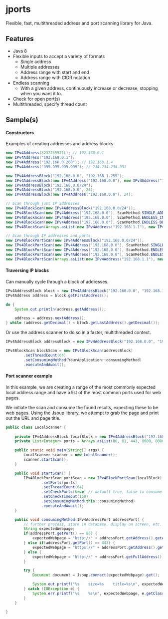 # jports
Flexible, fast, multithreaded address and port scanning library for Java.

## Features
- Java 8
- Flexible inputs to accept a variety of formats
  - Single address
  - Multiple addresses
  - Address range with start and end
  - Address range with CIDR notation
- Endless scanning
  - With a given address, continuously increase or decrease, stopping when you want it to.
- Check for open port(s)
- Multithreaded, specify thread count

## Sample(s)

#### Constructors
Examples of creating addresses and address blocks
```java
new IPv4Address(3232235521L); // 192.168.0.1
new IPv4Address("192.168.0.1");
new IPv4Address("192.168.0.260"); // 192.168.1.4
new IPv4Address("999.999.999.999"); // 234.234.234.231

new IPv4AddressBlock("192.168.0.0", "192.168.1.255");
new IPv4AddressBlock(new IPv4Address("192.168.0.0"), new IPv4Address("192.168.1.255"));
new IPv4AddressBlock("192.168.0.0/24");
new IPv4AddressBlock("192.168.0.0", 24);
new IPv4AddressBlock(new IPv4Address("192.168.0.0"), 24);

// Scan through just IP addresses
new IPv4BlockScan(new IPv4AddressBlock("192.168.0.0/24"));
new IPv4BlockScan(new IPv4Address("192.168.0.0"), ScanMethod.SINGLE_ADDRESS);
new IPv4BlockScan(new IPv4Address("192.168.0.0"), ScanMethod.ENDLESS_INCREASE);
new IPv4BlockScan(new IPv4Address("192.168.0.0"), ScanMethod.ENDLESS_DECREASE);
new IPv4BlockScan(Arrays.asList(new IPv4Address("192.168.1.1"), new IPv4Address("192.168.1.145"))));

// Scan through IP addresses and ports
new IPv4BlockPortScan(new IPv4AddressBlock("192.168.0.0/24"));
new IPv4BlockPortScan(new IPv4Address("192.168.0.0"), ScanMethod.SINGLE_ADDRESS);
new IPv4BlockPortScan(new IPv4Address("192.168.0.0"), ScanMethod.ENDLESS_INCREASE);
new IPv4BlockPortScan(new IPv4Address("192.168.0.0"), ScanMethod.ENDLESS_DECREASE);
new IPv4BlockPortScan(Arrays.asList(new IPv4Address("192.168.1.1"), new IPv4Address("192.168.1.145"))));
```

#### Traversing IP blocks

Can manually cycle through a block of addresses.
```java
IPv4AddressBlock block = new IPv4AddressBlock("192.168.0.0", "192.168.1.255");
IPv4Address address = block.getFirstAddress();

do {
    System.out.println(address.getAddress());

    address = address.nextAddress();
} while (address.getDecimal() < block.getLastAddress().getDecimal());
```

Or use the address scanner to do so in a faster, multithreaded context.
```java
IPv4AddressBlock addressBlock = new IPv4AddressBlock("192.168.0.0", "192.168.1.255");

IPv4BlockScan blockScan = new IPv4BlockScan(addressBlock)
        .setThreadCount(64)
        .setConsumingMethod(YourApplication::consumingMethod)
        .executeAndAwait();
```

#### Port scanner example
In this example, we are creating a range of the most commonly expected local address range
and have a list of the most common ports used for web pages.

We initiate the scan and consume the found results, expecting these to be web pages.
Using the Jsoup library, we attempt to grab the page and print out the URL and page title.

```java
public class LocalScanner {
    
    private IPv4AddressBlock localBlock = new IPv4AddressBlock("192.168.0.0", "192.168.1.255");
    private List<Integer> ports = Arrays.asList(80, 81, 443, 8080, 8000);

    public static void main(String[] args) {
        LocalScanner scanner = new LocalScanner();
        scanner.startScan();
    }   

    public void startScan() {
        IPv4BlockPortScan portScan = new IPv4BlockPortScan(localBlock)
                .setPorts(ports)
                .setThreadCount(64)
                .setCheckPorts(true) // default true, false to consume all address:port combinations
                .setCheckTimeout(150)
                .setConsumingMethod(this::consumingMethod)
                .executeAndAwait();
    }

    public void consumingMethod(IPv4AddressPort addressPort) {
        // further process, store in database, display on screen, etc.
        String expectedWebpage;
        if(addressPort.getPort() == 80) {
            expectedWebpage = "http://" + addressPort.getAddress().getAddress();
        } else if(addressPort.getPort() == 443) {
            expectedWebpage = "https://" + addressPort.getAddress().getAddress();
        } else {
            expectedWebpage = "http://" + addressPort.getFullAddress();
        }

        try {
            Document document = Jsoup.connect(expectedWebpage).get();

            System.out.printf("%s    size=%s    title=%s\n", expectedWebpage, document.html().length(), document.title());
        } catch (IOException e) {
            System.err.printf("%s    %s\n", expectedWebpage, e.getClass().getSimpleName()+": "+e.getLocalizedMessage());
        }
    }

}
```
    
